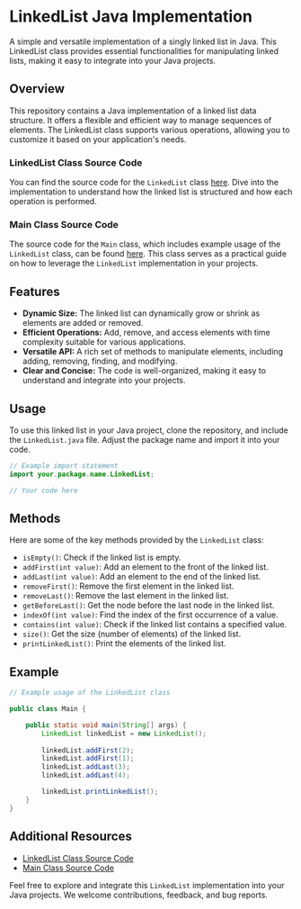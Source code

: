 # LinkedList Java Implementation

A simple and versatile implementation of a singly linked list in Java. This LinkedList class provides essential functionalities for manipulating linked lists, making it easy to integrate into your Java projects.

## Overview

This repository contains a Java implementation of a linked list data structure. It offers a flexible and efficient way to manage sequences of elements. The LinkedList class supports various operations, allowing you to customize it based on your application's needs.

### LinkedList Class Source Code

You can find the source code for the `LinkedList` class [here](https://github.com/Raafat-Nagy/Zag-Eng-Data-Structures/blob/main/Task.04_LinkedList/LinkedList/src/LinkedList.java). Dive into the implementation to understand how the linked list is structured and how each operation is performed.

### Main Class Source Code

The source code for the `Main` class, which includes example usage of the `LinkedList` class, can be found [here](https://github.com/Raafat-Nagy/Zag-Eng-Data-Structures/blob/main/Task.04_LinkedList/LinkedList/src/Main.java). This class serves as a practical guide on how to leverage the `LinkedList` implementation in your projects.

## Features

- **Dynamic Size:** The linked list can dynamically grow or shrink as elements are added or removed.
- **Efficient Operations:** Add, remove, and access elements with time complexity suitable for various applications.
- **Versatile API:** A rich set of methods to manipulate elements, including adding, removing, finding, and modifying.
- **Clear and Concise:** The code is well-organized, making it easy to understand and integrate into your projects.

## Usage

To use this linked list in your Java project, clone the repository, and include the `LinkedList.java` file. Adjust the package name and import it into your code.

```java
// Example import statement
import your.package.name.LinkedList;

// Your code here
```

## Methods

Here are some of the key methods provided by the `LinkedList` class:

- `isEmpty()`: Check if the linked list is empty.
- `addFirst(int value)`: Add an element to the front of the linked list.
- `addLast(int value)`: Add an element to the end of the linked list.
- `removeFirst()`: Remove the first element in the linked list.
- `removeLast()`: Remove the last element in the linked list.
- `getBeforeLast()`: Get the node before the last node in the linked list.
- `indexOf(int value)`: Find the index of the first occurrence of a value.
- `contains(int value)`: Check if the linked list contains a specified value.
- `size()`: Get the size (number of elements) of the linked list.
- `printLinkedList()`: Print the elements of the linked list.

## Example

```java
// Example usage of the LinkedList class

public class Main {

    public static void main(String[] args) {
        LinkedList linkedList = new LinkedList();
        
        linkedList.addFirst(2);
        linkedList.addFirst(1);
        linkedList.addLast(3);
        linkedList.addLast(4);

        linkedList.printLinkedList();
    }
}
```

## Additional Resources
- [LinkedList Class Source Code](https://github.com/Raafat-Nagy/Zag-Eng-Data-Structures/blob/main/Task.04_LinkedList/LinkedList/src/LinkedList.java) 
- [Main Class Source Code](https://github.com/Raafat-Nagy/Zag-Eng-Data-Structures/blob/main/Task.04_LinkedList/LinkedList/src/Main.java)

Feel free to explore and integrate this `LinkedList` implementation into your Java projects. We welcome contributions, feedback, and bug reports.
